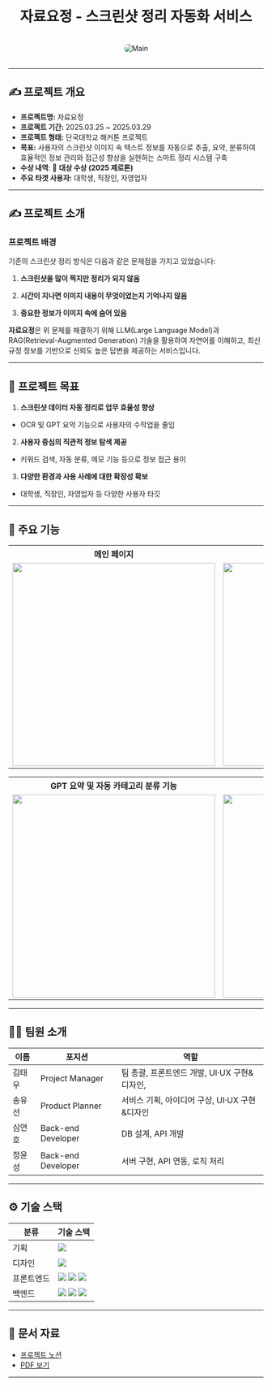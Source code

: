 
<div align="center">
  <h1>자료요정 - 스크린샷 정리 자동화 서비스 </h1>
</div>

<br/>

<div align="center">
  <img src="../assets/image.png" alt="Main" style="border-radius: 10px;"/>
</div>

<br/>

---

## ✍️ 프로젝트 개요

- **프로젝트명:** 자료요정
- **프로젝트 기간:** 2025.03.25 ~ 2025.03.29
- **프로젝트 형태:** 단국대학교 해커톤 프로젝트
- **목표:** 사용자의 스크린샷 이미지 속 텍스트 정보를 자동으로 추출, 요약, 분류하여
효율적인 정보 관리와 접근성 향상을 실현하는 스마트 정리 시스템 구축
- **수상 내역**: 🥇 **대상 수상 (2025 제로톤)** 
- **주요 타겟 사용자:** 대학생, 직장인, 자영업자 

---

## ✍️ 프로젝트 소개

### 프로젝트 배경

기존의 스크린샷 정리 방식은 다음과 같은 문제점을 가지고 있었습니다:

1. **스크린샷을 많이 찍지만 정리가 되지 않음** 

2. **시간이 지나면 이미지 내용이 무엇이었는지 기억나지 않음** 

3. **중요한 정보가 이미지 속에 숨어 있음** 

**자료요정**은 위 문제를 해결하기 위해 LLM(Large Language Model)과 RAG(Retrieval-Augmented Generation) 기술을 활용하여 자연어를 이해하고, 최신 규정 정보를 기반으로 신뢰도 높은 답변을 제공하는 서비스입니다.

---

## 🚀 프로젝트 목표

1. **스크린샷 데이터 자동 정리로 업무 효율성 향상**
- OCR 및 GPT 요약 기능으로 사용자의 수작업을 줄임

2. **사용자 중심의 직관적 정보 탐색 제공** 
- 키워드 검색, 자동 분류, 메모 기능 등으로 정보 접근 용이
3. **다양한 환경과 사용 사례에 대한 확장성 확보** 
- 대학생, 직장인, 자영업자 등 다양한 사용자 타깃
---

## 📌 주요 기능

<table>
  <tr>
    <th align="center">메인 페이지</th>
    <th align="center">폴더 페이지</th>
  </tr>
  <tr>
    <td align="center"><img src="./assets/메인페이지.png" width="400"/></td>
    <td align="center"><img src="./assets/폴더페이지.png" width="400"/></td>
  </tr>
</table>

<table>
  <tr>
    <th align="center">GPT 요약 및 자동 카테고리 분류 기능</th>
    <th align="center">Onboarding (주요 기능 설명)</th>
  </tr>
  <tr>
    <td align="center"><img src="./assets/자동카테고리.png" width="400"/></td>
    <td align="center"><img src="./assets/Onboarding.png" width="400"/></td>
  </tr>
</table>
 
---

## 🧑‍💻 팀원 소개

| **이름**   | **포지션**      |  **역할**                                      |
|--------|------------------------|------------------------------------------------------|
| 김태우 | Project Manager        | 팀 총괄, 프론트엔드 개발, UI·UX 구현&디자인,           |
| 송유선 | Product Planner        | 서비스 기획, 아이디어 구상, UI·UX 구현&디자인          |
| 심연호 | Back-end Developer     | DB 설계, API 개발                                     |
| 정윤성 | Back-end Developer     | 서버 구현, API 연동, 로직 처리                         |

---

## ⚙️ 기술 스택

<table>
  <thead>
    <tr>
      <th>분류</th>
      <th>기술 스택</th>
    </tr>
  </thead>
  <tbody>
    <tr>
      <td>기획</td>
      <td>
        <img src="https://img.shields.io/badge/Notion-000000?style=flat&logo=notion&logoColor=white"/>
      </td>
    </tr>
    <tr>
      <td>디자인</td>
      <td>
      <img src="https://img.shields.io/badge/Figma-F24E1E?style=flat&logo=figma&logoColor=white"/>
      </td>
    </tr>
    <tr>
      <td>프론트엔드</td>
      <td>
        <img src="https://img.shields.io/badge/ReactNative-61DAFB?style=flat&logo=react&logoColor=white"/>
        <img src="https://img.shields.io/badge/JavaScript-3178C6?style=flat&logo=javascript&logoColor=white"/>
         <img src="https://img.shields.io/badge/Npm-3178C6?style=flat&logo=npm&logoColor=white"/>
      </td>
    </tr>
    <tr>
      <td>백엔드</td>
      <td>
        <img src="https://img.shields.io/badge/Node.js-339933?style=flat&logo=node.js&logoColor=white"/>
        <img src="https://img.shields.io/badge/MySQL-4479A1?style=flat&logo=Mysql&logoColor=white"/>
         <img src="https://img.shields.io/badge/PostMan-4479A1?style=flat&logo=postman&logoColor=white"/>
      </td>
    </tr>
  </tbody>
</table>


---

## 📂 문서 자료
- [프로젝트 노션](https://mini-shock-1ff.notion.site/1c3b0eecbf8381059df6d5b7776b838c?pvs=4)
- [PDF 보기](./assets/CLEARSHOT_제로톤_5팀.pdf)

---
